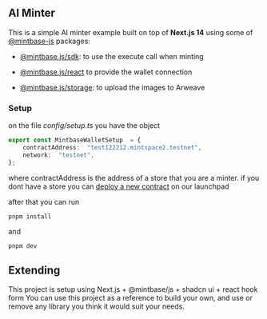 
## AI Minter

This is a simple AI minter example built on top of **Next.js 14** using some of [@mintbase-js](https://github.com/Mintbase/mintbase-js) packages:

- [@mintbase.js/sdk](https://github.com/Mintbase/mintbase-js/tree/beta/packages/sdk): to use the execute call when minting

- [@mintbase.js/react](https://github.com/Mintbase/mintbase-js/tree/beta/packages/react) to provide the wallet connection

- [@mintbase.js/storage](https://github.com/Mintbase/mintbase-js/tree/beta/packages/sdk): to upload the images to Arweave

  
### Setup
on the file *config/setup.ts* you have the object

```ts
export const MintbaseWalletSetup  = {
	contractAddress:  "test122212.mintspace2.testnet",
	network:  "testnet",
};
```
where contractAddress is the address of a store that you are a minter.
if you dont have a store you can [deploy a new contract](https://www.mintbase.xyz/launchpad/contracts/0) on our launchpad

after that you can run
```
pnpm install
```
and 

```
pnpm dev
```


## Extending

This project is setup using Next.js + @mintbase/js +  shadcn ui + react hook form
You can use this project as a reference to build your own, and use or remove any library you think it would suit your needs.
